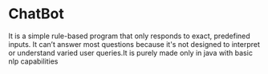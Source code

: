 # ChatBot
It is a simple rule-based program that only responds to exact, predefined inputs. It can’t answer most questions because it's not designed to interpret or understand varied user queries.It is purely made only in java with basic nlp capabilities
